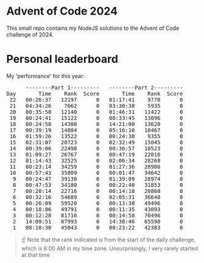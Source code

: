 # Advent of Code 2024
This small repo contains my NodeJS solutions to the Advent of Code challenge of 2024.

# Personal leaderboard

My 'performance' for this year:
<pre>
      --------Part 1---------   --------Part 2---------
Day       Time    Rank  Score       Time    Rank  Score
 22   00:26:37   12197      0   01:17:41    9770      0
 21   04:34:26    7662      0   03:30:38    5935      0
 20   00:35:58   12140      0   01:46:31   11422      0
 19   00:24:41   15122      0   00:33:45   13096      0
 18   00:24:58   14300      0   14:21:00   13620      0
 17   00:39:19   14884      0   05:16:10   10467      0
 16   01:59:26   13522      0   00:24:30    9355      0
 15   02:31:07   20723      0   02:32:49   15045      0
 14   00:39:06   22498      0   00:36:57   18523      0
 13   01:09:27   26767      0   00:47:19   22016      0
 12   01:14:43   32525      0   02:06:34   28268      0
 11   00:23:14   34259      0   01:27:36   28986      0
 10   00:57:43   35809      0   00:01:47   34642      0
  9   00:24:47   39138      0   01:39:09   28974      0
  8   00:47:53   34180      0   00:22:40   31853      0
  7   00:20:14   22716      0   00:14:10   20860      0
  6   00:32:16   54689      0   02:05:31   36648      0
  5   00:26:09   59520      0   00:13:38   49496      0
  4   00:18:06   49791      0   00:11:35   43093      0
  3   00:12:28   81716      0   00:14:58   70496      0
  2   14:09:51   87993      0   14:38:46   65598      0
  1   08:10:30   45043      0   08:23:22   42383      0
</pre>

> :point_up: Note that the rank indicated is from the start of the daily challenge, which is 6:00 AM in my time zone. Unsurprisingly, I very rarely started at that time
